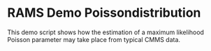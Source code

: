 # RAMS Demo Poissondistribution
This demo script shows how the estimation of a maximum likelihood Poisson parameter may take place from typical CMMS data. 
